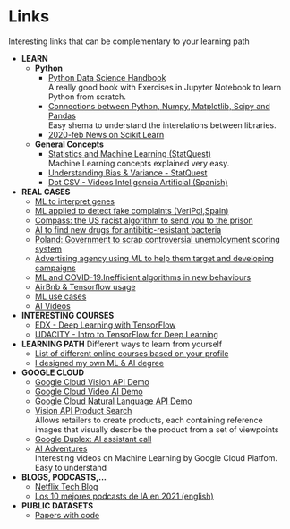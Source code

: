 # Links

Interesting links that can be complementary to your learning path

<ul>
  <li><b>LEARN</b>
    <ul>
      <li><b>Python</b>
        <ul>
          <li><a href="https://github.com/jakevdp/PythonDataScienceHandbook">Python Data Science Handbook</a></br>
            A really good book with Exercises in Jupyter Notebook to learn Python from scratch.</li>
          <li><a href="https://www.python-course.eu/numerical_programming_with_python.php">Connections between Python, Numpy, Matplotlib, Scipy and Pandas</a><br>
            Easy shema to understand the interelations between libraries.</li>
          <li><a href="https://www.analyticsvidhya.com/blog/2020/02/everything-you-should-know-scikit-learn/?utm_source=feedburner&utm_medium=email&utm_campaign=Feed%3A+AnalyticsVidhya+%28Analytics+Vidhya%29">2020-feb News on Scikit Learn</a></li>
        </ul>
      </li>
      <li><b>General Concepts</b>
        <ul>
          <li><a href="https://www.youtube.com/user/joshstarmer">Statistics and Machine Learning (StatQuest)</a><br>
            Machine Learning concepts explained very easy.</li>
          <li><a href="https://www.youtube.com/watch?v=EuBBz3bI-aA&feature=youtu.be">Understanding Bias & Variance - StatQuest</a></li>
          <li><a href="https://www.youtube.com/channel/UCy5znSnfMsDwaLlROnZ7Qbg">Dot CSV - Videos Inteligencia Artificial (Spanish)</a></li>
        </ul>
      </li>
    </ul>
  </li>
  <li><b>REAL CASES</b>
    <ul>
      <li><a href="https://phys.org/news/2019-12-machine-gene.amp?__twitter_impression=true">ML to interpret genes</a></li>
      <li><a href="https://www.lavanguardia.com/tecnologia/20190414/461583468024/veripol-policia-nacional-inteligencia-artificial-algoritmo-denuncias-falsas.html">ML applied to detect fake complaints (VeriPol,Spain)</a></li>
      <li><a href="https://www.nytimes.com/2017/10/26/opinion/algorithm-compas-sentencing-bias.html">Compass: the US racist algorithm to send you to the prison</a></li>
      <li><a href="http://news.mit.edu/2020/artificial-intelligence-identifies-new-antibiotic-0220">AI to find new drugs for antibitic-resistant bacteria</a></li>
      <li><a href="https://algorithmwatch.org/en/story/poland-government-to-scrap-controversial-unemployment-scoring-system/">Poland: Government to scrap controversial unemployment scoring system</a></li>
      <li><a href="https://rapidminer.com/blog/themes-from-wisdom-2020/">Advertising agency using ML to help them target and developing campaigns</a></li>
      <li><a href="https://www.elcomercio.com/tendencias/pandemia-problemas-algoritmos-inteligencia-artificial.html" target="_blank">ML and COVID-19.Inefficient algorithms in new behaviours</a></li>
      <li><a href="https://www.youtube.com/watch?v=tPb2u9kwh2w&feature=youtu.be&app=desktop" target="_blank">AirBnb & Tensorflow usage</a></li>
      <li><a href="https://www.analyticsvidhya.com/blog/2019/07/ultimate-list-popular-machine-learning-use-cases/?utm_source=feedburner&utm_medium=email&utm_campaign=Feed%3A+AnalyticsVidhya+%28Analytics+Vidhya%29" target="_blank">ML use cases</a></li>
      <li><a href="https://www.analyticsvidhya.com/blog/2019/07/11-data-science-videos-every-data-scientist-must-watch/?utm_source=feedburner&utm_medium=email&utm_campaign=Feed%3A+AnalyticsVidhya+%28Analytics+Vidhya%29
" target="_blank">AI Videos</a></li>
    </ul>
  </li>
  <li><b>INTERESTING COURSES</b>
    <ul>
        <li><a href="https://www.edx.org/es/course/deep-learning-with-tensorflow">EDX - Deep Learning with TensorFlow</a></li>
        <li><a href="https://www.udacity.com/course/intro-to-tensorflow-for-deep-learning--ud187">UDACITY - Intro to TensorFlow for Deep Learning</a></li>
    </ul>
  </li>
  <li><b>LEARNING PATH</b> Different ways to learn from yourself
    <ul>
      <li><a href="https://moz.com/blog/learning-machine-learning">List of different online courses based on your profile</a></li>
      <li><a href="https://www.kdnuggets.com/2020/05/designed-machine-learning-ai-degree.html" target="_blank">I designed my own ML & AI degree</a></li>
    </ul>
  </li>
  <li><b>GOOGLE CLOUD</b>
    <ul>
      <li><a href="https://cloud.google.com/vision/docs/drag-and-drop">Google Cloud Vision API Demo</a></li>
      <li><a href="https://cloud.google.com/video-intelligence">Google Cloud Video AI Demo</a></li>
      <li><a href="https://cloud.google.com/natural-language#natural-language-api-demo">Google Cloud Natural Language API Demo</a></li>      
      <li><a href="https://cloud.google.com/vision/product-search/docs">Vision API Product Search</a></br> 
      Allows retailers to create products, each containing reference images that visually describe the product from a set of viewpoints</li>      
      <li><a href="https://www.youtube.com/watch?v=D5VN56jQMWM">Google Duplex: AI assistant call</a></li>      
      <li><a href="https://www.youtube.com/watch?v=HcqpanDadyQ&list=PLIivdWyY5sqJxnwJhe3etaK7utrBiPBQ2" target="_blank">AI Adventures</a></br>
      Interesting videos on Machine Learning by Google Cloud Platfom. Easy to understand</li>
    </ul>
  </li>
  <li><b>BLOGS, PODCASTS,...</b>
    <ul>
      <li><a href="https://netflixtechblog.com/">Netflix Tech Blog</a></li>
      <li><a href="https://blog.feedspot.com/ai_podcasts/">Los 10 mejores podcasts de IA en 2021 (english)</a></li>
    </ul>
  </li>
  <li><b>PUBLIC DATASETS</b>
    <ul>
      <li><a href="https://paperswithcode.com/datasets">Papers with code</a></li>
    </ul>
  </li>
</ul>
        
  

